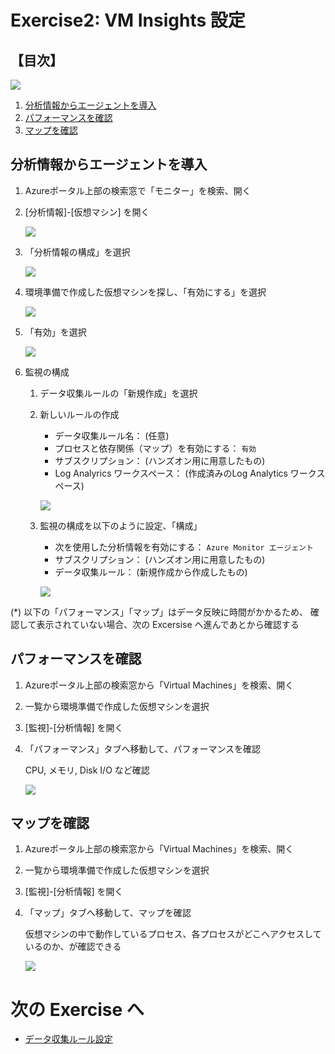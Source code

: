 # Exercise2: VM Insights 設定

## 【目次】

![](images/ex02-0000-insight.png)

1. [分析情報からエージェントを導入](#分析情報からエージェントを導入)
1. [パフォーマンスを確認](#パフォーマンスを確認)
1. [マップを確認](#マップを確認)


## 分析情報からエージェントを導入

1. Azureポータル上部の検索窓で「モニター」を検索、開く

1. [分析情報]-[仮想マシン] を開く

    ![](images/ex01-0201-law.png)

1. 「分析情報の構成」を選択

    ![](images/ex02-0101-insight.png)

1. 環境準備で作成した仮想マシンを探し、「有効にする」を選択

    ![](images/ex02-0102-insight.png)

1. 「有効」を選択

    ![](images/ex02-0103-insight.png)

1. 監視の構成

    1. データ収集ルールの「新規作成」を選択

    1. 新しいルールの作成

        * データ収集ルール名： (任意)
        * プロセスと依存関係（マップ）を有効にする： `有効`
        * サブスクリプション： (ハンズオン用に用意したもの)
        * Log Analyrics ワークスペース： (作成済みのLog Analytics ワークスペース)

        ![](images/ex02-0104-insight.png)

    1. 監視の構成を以下のように設定、「構成」

        * 次を使用した分析情報を有効にする： `Azure Monitor エージェント`
        * サブスクリプション： (ハンズオン用に用意したもの)
        * データ収集ルール： (新規作成から作成したもの)

         ![](images/ex02-0105-insight.png)


(*) 以下の「パフォーマンス」「マップ」はデータ反映に時間がかかるため、
    確認して表示されていない場合、次の Excersise へ進んであとから確認する

## パフォーマンスを確認

1. Azureポータル上部の検索窓から「Virtual Machines」を検索、開く

1. 一覧から環境準備で作成した仮想マシンを選択

1. [監視]-[分析情報] を開く

1. 「パフォーマンス」タブへ移動して、パフォーマンスを確認

    CPU, メモリ, Disk I/O など確認

    ![](images/ex02-0201-performance.png)


## マップを確認

1. Azureポータル上部の検索窓から「Virtual Machines」を検索、開く

1. 一覧から環境準備で作成した仮想マシンを選択

1. [監視]-[分析情報] を開く

1. 「マップ」タブへ移動して、マップを確認

    仮想マシンの中で動作しているプロセス、各プロセスがどこへアクセスしているのか、が確認できる

    ![](images/ex02-0301-map.png)


# 次の Exercise へ

* [データ収集ルール設定](exercise03.md)
